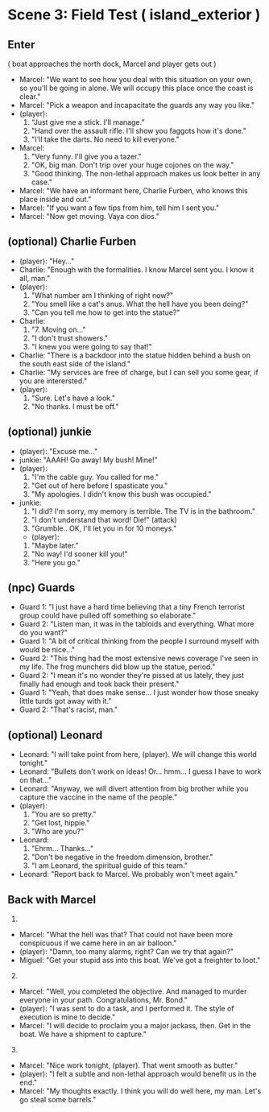 Scene 3: Field Test ( island_exterior ) 
=====

## Enter
( boat approaches the north dock, Marcel and player gets out )

- Marcel: "We want to see how you deal with this situation on your own, so you'll be going in alone. We will occupy this place once the coast is clear."
- Marcel: "Pick a weapon and incapacitate the guards any way you like."
- (player):
  1. “Just give me a stick. I'll manage.”
  2. "Hand over the assault rifle. I'll show you faggots how it's done."
  3. "I'll take the darts. No need to kill everyone."
- Marcel:
  1. "Very funny. I'll give you a tazer."
  2. "OK, big man. Don't trip over your huge cojones on the way."
  3. "Good thinking. The non-lethal approach makes us look better in any case."
- Marcel: "We have an informant here, Charlie Furben, who knows this place inside and out."
- Marcel: "If you want a few tips from him, tell him I sent you." 
- Marcel: "Now get moving. Vaya con dios."

## (optional)  Charlie Furben
- (player): "Hey..."
- Charlie: "Enough with the formalities. I know Marcel sent you. I know it all, man."
- (player):
  1. "What number am I thinking of right now?"
  2. "You smell like a cat's anus. What the hell have you been doing?"
  3. "Can you tell me how to get into the statue?"
- Charlie:
  1. "7. Moving on..."
  2. "I don't trust showers."
  3. "I knew you were going to say that!"
- Charlie: "There is a backdoor into the statue hidden behind a bush on the south east side of the island."
- Charlie: "My services are free of charge, but I can sell you some gear, if you are interersted."
- (player):
  1. "Sure. Let's have a look."
  2. "No thanks. I must be off."

## (optional) junkie
- (player): "Excuse me..."
- junkie: "AAAH! Go away! My bush! Mine!"
- (player):
  1. "I'm the cable guy. You called for me."
  2. "Get out of here before I spasticate you."
  3. "My apologies. I didn't know this bush was occupied."
- junkie:
  1. "I did? I'm sorry, my memory is terrible. The TV is in the bathroom."
  2. "I don't understand that word! Die!" (attack)
  3. "Grumble.. OK, I'll let you in for 10 moneys."
	- (player):
  	1. "Maybe later."
	2. "No way! I'd sooner kill you!"
	3. "Here you go."

## (npc) Guards
- Guard 1: "I just have a hard time believing that a tiny French terrorist group could have pulled off something so elaborate."
- Guard 2: "Listen man, it was in the tabloids and everything. What more do you want?"
- Guard 1: "A bit of critical thinking from the people I surround myself with would be nice..."
- Guard 2: "This thing had the most extensive news coverage I've seen in my life. The frog munchers did blow up the statue, period."
- Guard 2: "I mean it's no wonder they're pissed at us lately, they just finally had enough and took back their present."
- Guard 1: "Yeah, that does make sense... I just wonder how those sneaky little turds got away with it."
- Guard 2: "That's racist, man."

## (optional) Leonard
- Leonard: "I will take point from here, (player). We will change this world tonight."
- Leonard: "Bullets don't work on ideas! Or... hmm... I guess I have to work on that..."
- Leonard: "Anyway, we will divert attention from big brother while you capture the vaccine in the name of the people."
- (player):
  1. "You are so pretty."
  2. "Get lost, hippie."
  3. "Who are you?"
- Leonard:
  1. "Ehrm... Thanks..."
  2. "Don't be negative in the freedom dimension, brother."
  3. "I am Leonard, the spiritual guide of this team."
- Leonard: "Report back to Marcel. We probably won't meet again."

## Back with Marcel
1.
- Marcel: "What the hell was that? That could not have been more conspicuous if we came here in an air balloon."
- (player): "Damn, too many alarms, right? Can we try that again?"
- Miguel: "Get your stupid ass into this boat. We've got a freighter to loot."

2.
- Marcel: "Well, you completed the objective. And managed to murder everyone in your path. Congratulations, Mr. Bond."
- (player): "I was sent to do a task, and I performed it. The style of execution is mine to decide."
- Marcel: "I will decide to proclaim you a major jackass, then. Get in the boat. We have a shipment to capture."

3.
- Marcel: "Nice work tonight, (player). That went smooth as butter."
- (player): "I felt a subtle and non-lethal approach would benefit us in the end."
- Marcel: "My thoughts exactly. I think you will do well here, my man. Let's go steal some barrels."
